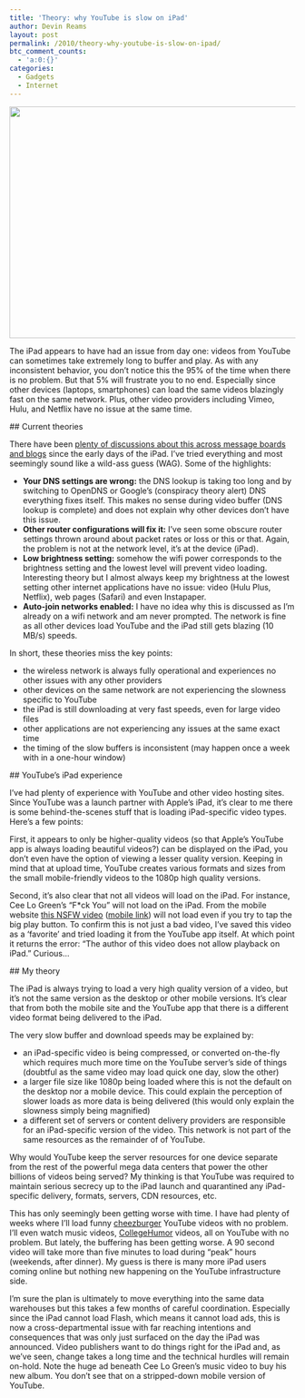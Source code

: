 ```yaml
---
title: 'Theory: why YouTube is slow on iPad'
author: Devin Reams
layout: post
permalink: /2010/theory-why-youtube-is-slow-on-ipad/
btc_comment_counts:
  - 'a:0:{}'
categories:
  - Gadgets
  - Internet
---
```

<img src="http://devin.reams.me/wp/wp-content/uploads/2010/09/ipad_hometimes.jpg" alt="" title="ipad_hometimes" width="580" height="408" class="aligncenter size-full wp-image-1523" />

The iPad appears to have had an issue from day one: videos from YouTube can sometimes take extremely long to buffer and play. As with any inconsistent behavior, you don&#8217;t notice this the 95% of the time when there is no problem. But that 5% will frustrate you to no end. Especially since other devices (laptops, smartphones) can load the same videos blazingly fast on the same network. Plus, other video providers including Vimeo, Hulu, and Netflix have no issue at the same time.

\## Current theories

There have been [plenty of discussions about this across message boards and blogs][1] since the early days of the iPad. I&#8217;ve tried everything and most seemingly sound like a wild-ass guess (WAG). Some of the highlights:

- **Your DNS settings are wrong:** the DNS lookup is taking too long and by switching to OpenDNS or Google&#8217;s (conspiracy theory alert) DNS everything fixes itself. This makes no sense during video buffer (DNS lookup is complete) and does not explain why other devices don&#8217;t have this issue.  
- **Other router configurations will fix it:** I&#8217;ve seen some obscure router settings thrown around about packet rates or loss or this or that. Again, the problem is not at the network level, it&#8217;s at the device (iPad).  
- **Low brightness setting:** somehow the wifi power corresponds to the brightness setting and the lowest level will prevent video loading. Interesting theory but I almost always keep my brightness at the lowest setting other internet applications have no issue: video (Hulu Plus, Netflix), web pages (Safari) and even Instapaper.  
- **Auto-join networks enabled:** I have no idea why this is discussed as I&#8217;m already on a wifi network and am never prompted. The network is fine as all other devices load YouTube and the iPad still gets blazing (10 MB/s) speeds.

In short, these theories miss the key points:

- the wireless network is always fully operational and experiences no other issues with any other providers  
- other devices on the same network are not experiencing the slowness specific to YouTube  
- the iPad is still downloading at very fast speeds, even for large video files  
- other applications are not experiencing any issues at the same exact time  
- the timing of the slow buffers is inconsistent (may happen once a week with in a one-hour window)

\## YouTube&#8217;s iPad experience

I&#8217;ve had plenty of experience with YouTube and other video hosting sites. Since YouTube was a launch partner with Apple&#8217;s iPad, it&#8217;s clear to me there is some behind-the-scenes stuff that is loading iPad-specific video types. Here&#8217;s a few points:

First, it appears to only be higher-quality videos (so that Apple&#8217;s YouTube app is always loading beautiful videos?) can be displayed on the iPad, you don&#8217;t even have the option of viewing a lesser quality version. Keeping in mind that at upload time, YouTube creates various formats and sizes from the small mobile-friendly videos to the 1080p high quality versions.

Second, it&#8217;s also clear that not all videos will load on the iPad. For instance, Cee Lo Green&#8217;s &#8220;F*ck You&#8221; will not load on the iPad. From the mobile website [this NSFW video][2] ([mobile link][3]) will not load even if you try to tap the big play button. To confirm this is not just a bad video, I&#8217;ve saved this video as a &#8216;favorite&#8217; and tried loading it from the YouTube app itself. At which point it returns the error: &#8220;The author of this video does not allow playback on iPad.&#8221; Curious&#8230;

\## My theory

The iPad is always trying to load a very high quality version of a video, but it&#8217;s not the same version as the desktop or other mobile versions. It&#8217;s clear that from both the mobile site and the YouTube app that there is a different video format being delivered to the iPad.

The very slow buffer and download speeds may be explained by:

- an iPad-specific video is being compressed, or converted on-the-fly which requires much more time on the YouTube server&#8217;s side of things (doubtful as the same video may load quick one day, slow the other)  
- a larger file size like 1080p being loaded where this is not the default on the desktop nor a mobile device. This could explain the perception of slower loads as more data is being delivered (this would only explain the slowness simply being magnified)  
- <span class="background-color:yellow">a different set of servers or content delivery providers are responsible for an iPad-specific version of the video</span>. This network is not part of the same resources as the remainder of of YouTube.

Why would YouTube keep the server resources for one device separate from the rest of the powerful mega data centers that power the other billions of videos being served? My thinking is that YouTube was required to maintain serious secrecy up to the iPad launch and quarantined any iPad-specific delivery, formats, servers, CDN resources, etc.

This has only seemingly been getting worse with time. I have had plenty of weeks where I&#8217;ll load funny [cheezburger][4] YouTube videos with no problem. I&#8217;ll even watch music videos, [CollegeHumor][5] videos, all on YouTube with no problem. But lately, the buffering has been getting worse. A 90 second video will take more than five minutes to load during &#8220;peak&#8221; hours (weekends, after dinner). My guess is there is many more iPad users coming online but nothing new happening on the YouTube infrastructure side.

I&#8217;m sure the plan is ultimately to move everything into the same data warehouses but this takes a few months of careful coordination. Especially since the iPad cannot load Flash, which means it cannot load ads, this is now a cross-departmental issue with far reaching intentions and consequences that was only just surfaced on the day the iPad was announced. Video publishers want to do things right for the iPad and, as we&#8217;ve seen, change takes a long time and the technical hurdles will remain on-hold. Note the huge ad beneath Cee Lo Green&#8217;s music video to buy his new album. You don&#8217;t see that on a stripped-down mobile version of YouTube.

 [1]: http://www.google.com/search?client=safari&#038;rls=en&#038;q=youtube+ipad+slow&#038;ie=UTF-8&#038;oe=UTF-8
 [2]: http://www.youtube.com/watch?v=pc0mxOXbWIU
 [3]: http://m.youtube.com/watch?gl=US&#038;client=mv-google&#038;hl=en&#038;v=pc0mxOXbWIU
 [4]: http://cheezburger.com/
 [5]: http://collegehumor.com/